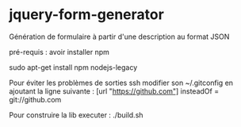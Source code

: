 # jquery-form-generator
Génération de formulaire à partir d'une  description au format JSON


pré-requis :
avoir installer npm

sudo apt-get install npm nodejs-legacy

Pour éviter les problèmes de sorties ssh modifier son ~/.gitconfig en ajoutant la ligne suivante :
[url "https://github.com"]
        insteadOf = git://github.com


Pour construire la lib executer :
./build.sh




